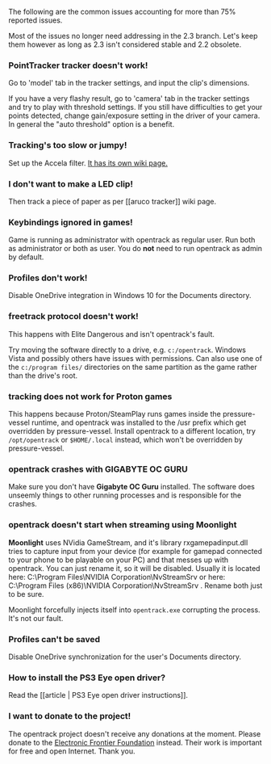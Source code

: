 The following are the common issues accounting for more than 75%
reported issues.

Most of the issues no longer need addressing in the 2.3 branch. Let's keep them however as long as 2.3 isn't considered stable and 2.2 obsolete.

### PointTracker tracker doesn't work!

Go to 'model' tab in the tracker settings, and input the clip's
dimensions.

If you have a very flashy result, go to 'camera' tab in the tracker settings and try to play with threshold settings. If you still have difficulties to get your points detected, change gain/exposure setting in the driver of your camera. In general the "auto threshold" option is a benefit.

### Tracking's too slow or jumpy!

Set up the Accela filter. [It has its own wiki page.](https://github.com/opentrack/opentrack/wiki/Accela-in-opentrack-2.3)

### I don't want to make a LED clip!

Then track a piece of paper as per [[aruco tracker]] wiki page.

### Keybindings ignored in games!

Game is running as administrator with opentrack as regular user. Run both
as administrator or both as user. You do **not** need to run opentrack as admin by default.

### Profiles don't work!

Disable OneDrive integration in Windows 10 for the Documents directory.

### freetrack protocol doesn't work!

This happens with Elite Dangerous and isn't opentrack's fault.

Try moving the software directly to a drive, e.g. `c:/opentrack`.
Windows Vista and possibly others have issues with permissions. Can also
use one of the `c:/program files/` directories on the same partition as the game rather
than the drive's root.

### tracking does not work for Proton games

This happens because Proton/SteamPlay runs games inside the pressure-vessel runtime, and opentrack was installed to the /usr prefix which get overridden by pressure-vessel. Install opentrack to a different location, try `/opt/opentrack` or `$HOME/.local` instead, which won't be overridden by pressure-vessel.

### opentrack crashes with GIGABYTE OC GURU

Make sure you don't have **Gigabyte OC Guru** installed. The software does unseemly things to other running processes and is responsible for the crashes.

### opentrack doesn't start when streaming using **Moonlight**

**Moonlight** uses NVidia GameStream, and it's library rxgamepadinput.dll tries to capture input from your device (for example for gamepad connected to your phone to be playable on your PC) and that messes up with opentrack. You can just rename it, so it will be disabled. Usually it is located here: C:\Program Files\NVIDIA Corporation\NvStreamSrv or here: C:\Program Files (x86)\NVIDIA Corporation\NvStreamSrv . Rename both just to be sure. 

Moonlight forcefully injects itself into `opentrack.exe` corrupting the process. It's not our fault.

### Profiles can't be saved

Disable OneDrive synchronization for the user's Documents directory.

### How to install the PS3 Eye open driver?

Read the [[article | PS3 Eye open driver instructions]].

### I want to donate to the project!

The opentrack project doesn't receive any donations at the moment. Please donate to the [Electronic Frontier Foundation](https://www.eff.org/) instead. Their work is important for free and open Internet. Thank you.
